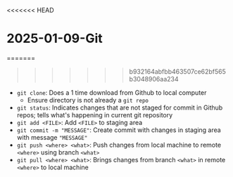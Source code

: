 <<<<<<< HEAD
# 2025-01-09-Git
=======
>>>>>>> b932164abfbb463507ce62bf565b3048906aa234

- `git clone`: Does a 1 time download from Github to local computer
    - Ensure directory is not already a `git repo`
- `git status`: Indicates changes that are not staged for commit in Github repos; tells what's happening in current git repository
- `git add <FILE>`: Add `<FILE>` to staging area
- `git commit -m "MESSAGE"`: Create commit with changes in staging area with message `"MESSAGE"`
- `git push <where> <what>`: Push changes from local machine to remote `<where>` using branch `<what>`
- `git pull <where> <what>`: Brings changes from branch `<what>` in remote `<where>` to local machine 

